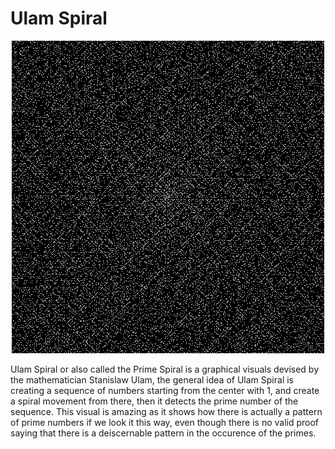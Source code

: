 # Ulam Spiral 
<p align = 'center'>
  <img width = 500 height = 500 src = 'images/ulam_500.png'>
</p>
Ulam Spiral or also called the Prime Spiral is a graphical visuals devised by the mathematician Stanislaw Ulam, the general idea of Ulam Spiral is creating a sequence of numbers starting from the center with 1, and create a spiral movement from there, then it detects the prime number of the sequence. This visual is amazing as it shows how there is actually a pattern of prime numbers if we look it this way, even though there is no valid proof saying that there is a deiscernable pattern in the occurence of the primes.
